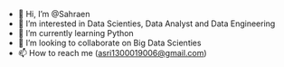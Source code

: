 - 👋 Hi, I’m @Sahraen
- 👀 I’m interested in Data Scienties, Data Analyst and Data Engineering
- 🌱 I’m currently learning Python
- 💞️ I’m looking to collaborate on Big Data Scienties
- 📫 How to reach me (asri1300019006@gmail.com)

<!---
Sahraen/Sahraen is a ✨ special ✨ repository because its `README.md` (this file) appears on your GitHub profile.
You can click the Preview link to take a look at your changes.
--->
